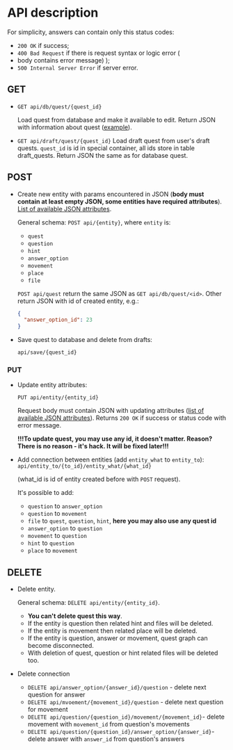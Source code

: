 # API description
For simplicity, answers can contain only this status codes:
* `200 OK` if success;
* `400 Bad Request` if there is request syntax or logic error (
* body contains error message)
  );
* `500 Internal Server Error` if server error.

## GET
* `GET api/db/quest/{quest_id}`

    Load quest from database and make it available to edit.
Return JSON with information about quest ([example](example.md)).

* `GET api/draft/quest/{quest_id}`
    Load draft quest from user's draft quests. `quest_id` is
    id in special container, all ids store in table draft_quests.
Return JSON the same as for database quest.

## POST
* Create new entity with params encountered in JSON 
  (**body must contain at least empty JSON, some 
  entities have required attributes**). 
  [List of available JSON attributes](available_attrs.md).

  General schema:
  `POST api/{entity}`, where `entity` is:
  * `quest`
  * `question`
  * `hint`
  * `answer_option`
  * `movement`
  * `place`
  * `file`

  `POST api/quest` return the same JSON as `GET api/db/quest/<id>`.
  Other return JSON with id of created entity, e.g.:
  ```json
  {
    "answer_option_id": 23
  }
  ```
  
* Save quest to database and delete from drafts:

    `api/save/{quest_id}`

### PUT
* Update entity attributes:

    `PUT api/entity/{entity_id}`
    
    Request body must contain JSON with updating 
attributes ([list of available JSON attributes](available_attrs.md)).
Returns `200 OK` if success or status code with error message.
    
  **!!!To update quest, you may use any id, it doesn't matter.
        Reason? There is no reason - it's hack. It will be fixed later!!!**
* Add connection between entities
  (add `entity_what` to `entity_to`):
    `api/entity_to/{to_id}/entity_what/{what_id}`

    (what_id is id of entity created before with `POST` request).
    
    It's possible to add:
    * `question` to `answer_option`
    * `question` to `movement`
    * `file` to `quest`, `question`, `hint`, **here you may also use any quest id**
    * `answer_option` to `question`
    * `movement` to `question`
    * `hint` to `question`
    * `place` to `movement`
  
## DELETE
* Delete entity.

  General schema: `DELETE api/entity/{entity_id}`.

  * **You can't delete quest this way**.
  * If the entity is question then related hint and files will be deleted.
  * If the entity is  movement then related place 
  will be deleted.
  * If the entity is question, answer or movement, quest graph
  can become disconnected.
  * With deletion of quest, question or hint related files 
  will be deleted too.

* Delete connection
  * `DELETE api/answer_option/{answer_id}/question` - 
  delete next question for answer
  * `DELETE api/mvoement/{movement_id}/question` - 
  delete next question for movement
  * `DELETE api/question/{question_id}/movement/{movement_id}`-
  delete movement with `movement_id` from question's movements
  * `DELETE api/question/{question_id}/answer_option/{answer_id}`-
  delete answer with `answer_id` from question's answers
